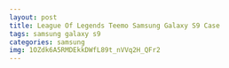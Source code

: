 ```yaml
---
layout: post
title: League Of Legends Teemo Samsung Galaxy S9 Case
tags: samsung galaxy s9
categories: samsung
img: 1OZdk6A5RMDEkkDWfL89t_nVVq2H_QFr2
---
```


